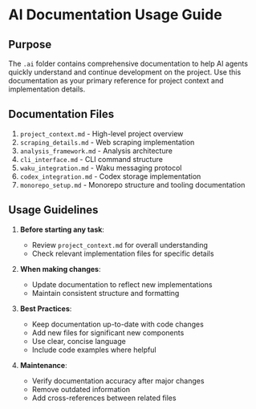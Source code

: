 # AI Documentation Usage Guide

## Purpose

The `.ai` folder contains comprehensive documentation to help AI agents quickly understand and continue development on the project. Use this documentation as your primary reference for project context and implementation details.

## Documentation Files

1. `project_context.md` - High-level project overview
2. `scraping_details.md` - Web scraping implementation
3. `analysis_framework.md` - Analysis architecture
4. `cli_interface.md` - CLI command structure
5. `waku_integration.md` - Waku messaging protocol
6. `codex_integration.md` - Codex storage implementation
7. `monorepo_setup.md` - Monorepo structure and tooling documentation

## Usage Guidelines

1. **Before starting any task**:

   - Review `project_context.md` for overall understanding
   - Check relevant implementation files for specific details

2. **When making changes**:

   - Update documentation to reflect new implementations
   - Maintain consistent structure and formatting

3. **Best Practices**:

   - Keep documentation up-to-date with code changes
   - Add new files for significant new components
   - Use clear, concise language
   - Include code examples where helpful

4. **Maintenance**:
   - Verify documentation accuracy after major changes
   - Remove outdated information
   - Add cross-references between related files
